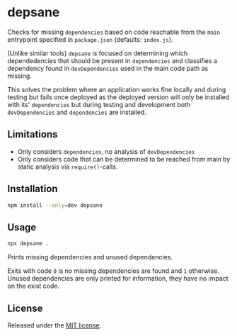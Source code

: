 # depsane
Checks for missing `dependencies` based on code reachable from the `main` entrypoint specified in `package.json`
(defaults: `index.js`).

(Unlike similar tools) `depsane` is focused on determining which dependedencies that should be present in
`dependencies` and classifies a dependency found in `devDependencies` used in the main code path as missing.

This solves the problem where an application works fine locally and during testing but fails once deployed
as the deployed version will only be installed with its' `dependencies` but during testing and development
both `devDependencies` and `dependencies` are installed.

## Limitations
* Only considers `dependencies`, no analysis of `devDependencies`
* Only considers code that can be determined to be reached from main by static analysis via `require()`-calls.

## Installation
```bash
npm install --only=dev depsane
```

## Usage
```bash
npx depsane .
```

Prints missing dependencies and unused dependencies.

Exits with code `0` is no missing dependencies are found and `1` otherwise. Unused dependencies are only printed for information, they have no impact on the exist code.

## License
Released under the [MIT license](https://tldrlegal.com/license/mit-license).